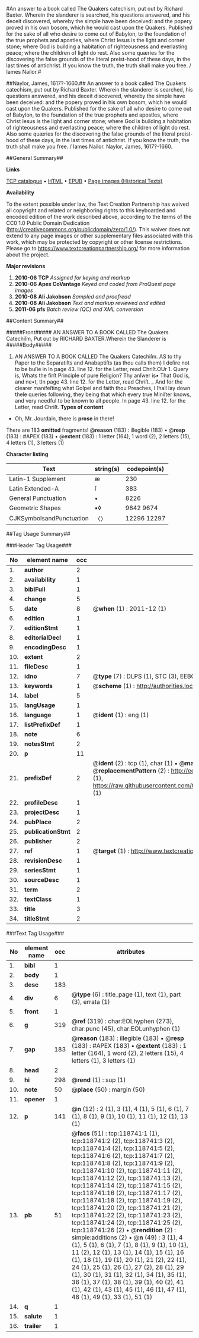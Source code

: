 #An answer to a book called The Quakers catechism, put out by Richard Baxter. Wherein the slanderer is searched, his questions answered, and his deceit discovered, whereby the simple have been deceived: and the popery proved in his own bosom, which he would cast upon the Quakers. Published for the sake of all who desire to come out of Babylon, to the foundation of the true prophets and apostles, where Christ Iesus is the light and corner stone; where God is building a habitation of righteousness and everlasting peace; where the children of light do rest. Also some quæries for the discovering the false grounds of the literal preist-hood of these days, in the last times of antichrist. If you know the truth, the truth shall make you free. / Iames Nailor.#

##Naylor, James, 1617?-1660.##
An answer to a book called The Quakers catechism, put out by Richard Baxter. Wherein the slanderer is searched, his questions answered, and his deceit discovered, whereby the simple have been deceived: and the popery proved in his own bosom, which he would cast upon the Quakers. Published for the sake of all who desire to come out of Babylon, to the foundation of the true prophets and apostles, where Christ Iesus is the light and corner stone; where God is building a habitation of righteousness and everlasting peace; where the children of light do rest. Also some quæries for the discovering the false grounds of the literal preist-hood of these days, in the last times of antichrist. If you know the truth, the truth shall make you free. / Iames Nailor.
Naylor, James, 1617?-1660.

##General Summary##

**Links**

[TCP catalogue](http://www.ota.ox.ac.uk/tcp/)  • 
[HTML](http://tei.it.ox.ac.uk/tcp/Texts-HTML/free/A89/A89824.html)  • 
[EPUB](http://tei.it.ox.ac.uk/tcp/Texts-EPUB/free/A89/A89824.epub) • 
[Page images (Historical Texts)](https://historicaltexts.jisc.ac.uk/eebo-99866466e)

**Availability**

To the extent possible under law, the Text Creation Partnership has waived all copyright and related or neighboring rights to this keyboarded and encoded edition of the work described above, according to the terms of the CC0 1.0 Public Domain Dedication (http://creativecommons.org/publicdomain/zero/1.0/). This waiver does not extend to any page images or other supplementary files associated with this work, which may be protected by copyright or other license restrictions. Please go to https://www.textcreationpartnership.org/ for more information about the project.

**Major revisions**

1. __2010-06__ __TCP__ *Assigned for keying and markup*
1. __2010-06__ __Apex CoVantage__ *Keyed and coded from ProQuest page images*
1. __2010-08__ __Ali Jakobson__ *Sampled and proofread*
1. __2010-08__ __Ali Jakobson__ *Text and markup reviewed and edited*
1. __2011-06__ __pfs__ *Batch review (QC) and XML conversion*

##Content Summary##

#####Front#####
AN ANSWER TO A BOOK CALLED The Quakers Catechiſm, Put out by RICHARD BAXTER.Wherein the Slanderer is
#####Body#####

1. AN ANSWER TO A BOOK CALLED The Quakers Catechiſm.
AS to thy Paper to the Separatiſts and Anabaptiſts (as thou calls them) I deſire not to be buſie in In page 43. line 12. for the Letter, read Chriſt.OUr 1. Query is, Whats the firſt Principle of pure Religion? Thy anſwer is▪ That God is, and ne•t, tIn page 43. line 12. for the Letter, read Chriſt.
    _ And for the clearer manifeſting what Goſpel and faith thou Preaches, I ſhall lay down theſe queries following, they being that which every true Miniſter knows, and very needful to be known to all people.
In page 43. line 12. for the Letter, read Chriſt.
**Types of content**

  * Oh, Mr. Jourdain, there is **prose** in there!

There are 183 **omitted** fragments! 
 @__reason__ (183) : illegible (183)  •  @__resp__ (183) : #APEX (183)  •  @__extent__ (183) : 1 letter (164), 1 word (2), 2 letters (15), 4 letters (1), 3 letters (1)

**Character listing**


|Text|string(s)|codepoint(s)|
|---|---|---|
|Latin-1 Supplement|æ|230|
|Latin Extended-A|ſ|383|
|General Punctuation|•|8226|
|Geometric Shapes|▪◊|9642 9674|
|CJKSymbolsandPunctuation|〈〉|12296 12297|

##Tag Usage Summary##

###Header Tag Usage###

|No|element name|occ|attributes|
|---|---|---|---|
|1.|__author__|2||
|2.|__availability__|1||
|3.|__biblFull__|1||
|4.|__change__|5||
|5.|__date__|8| @__when__ (1) : 2011-12 (1)|
|6.|__edition__|1||
|7.|__editionStmt__|1||
|8.|__editorialDecl__|1||
|9.|__encodingDesc__|1||
|10.|__extent__|2||
|11.|__fileDesc__|1||
|12.|__idno__|7| @__type__ (7) : DLPS (1), STC (3), EEBO-CITATION (1), PROQUEST (1), VID (1)|
|13.|__keywords__|1| @__scheme__ (1) : http://authorities.loc.gov/ (1)|
|14.|__label__|5||
|15.|__langUsage__|1||
|16.|__language__|1| @__ident__ (1) : eng (1)|
|17.|__listPrefixDef__|1||
|18.|__note__|6||
|19.|__notesStmt__|2||
|20.|__p__|11||
|21.|__prefixDef__|2| @__ident__ (2) : tcp (1), char (1)  •  @__matchPattern__ (2) : ([0-9\-]+):([0-9IVX]+) (1), (.+) (1)  •  @__replacementPattern__ (2) : http://eebo.chadwyck.com/downloadtiff?vid=$1&page=$2 (1), https://raw.githubusercontent.com/textcreationpartnership/Texts/master/tcpchars.xml#$1 (1)|
|22.|__profileDesc__|1||
|23.|__projectDesc__|1||
|24.|__pubPlace__|2||
|25.|__publicationStmt__|2||
|26.|__publisher__|2||
|27.|__ref__|1| @__target__ (1) : http://www.textcreationpartnership.org/docs/. (1)|
|28.|__revisionDesc__|1||
|29.|__seriesStmt__|1||
|30.|__sourceDesc__|1||
|31.|__term__|2||
|32.|__textClass__|1||
|33.|__title__|3||
|34.|__titleStmt__|2||


###Text Tag Usage###

|No|element name|occ|attributes|
|---|---|---|---|
|1.|__bibl__|1||
|2.|__body__|1||
|3.|__desc__|183||
|4.|__div__|6| @__type__ (6) : title_page (1), text (1), part (3), errata (1)|
|5.|__front__|1||
|6.|__g__|319| @__ref__ (319) : char:EOLhyphen (273), char:punc (45), char:EOLunhyphen (1)|
|7.|__gap__|183| @__reason__ (183) : illegible (183)  •  @__resp__ (183) : #APEX (183)  •  @__extent__ (183) : 1 letter (164), 1 word (2), 2 letters (15), 4 letters (1), 3 letters (1)|
|8.|__head__|2||
|9.|__hi__|298| @__rend__ (1) : sup (1)|
|10.|__note__|50| @__place__ (50) : margin (50)|
|11.|__opener__|1||
|12.|__p__|141| @__n__ (12) : 2 (1), 3 (1), 4 (1), 5 (1), 6 (1), 7 (1), 8 (1), 9 (1), 10 (1), 11 (1), 12 (1), 13 (1)|
|13.|__pb__|51| @__facs__ (51) : tcp:118741:1 (1), tcp:118741:2 (2), tcp:118741:3 (2), tcp:118741:4 (2), tcp:118741:5 (2), tcp:118741:6 (2), tcp:118741:7 (2), tcp:118741:8 (2), tcp:118741:9 (2), tcp:118741:10 (2), tcp:118741:11 (2), tcp:118741:12 (2), tcp:118741:13 (2), tcp:118741:14 (2), tcp:118741:15 (2), tcp:118741:16 (2), tcp:118741:17 (2), tcp:118741:18 (2), tcp:118741:19 (2), tcp:118741:20 (2), tcp:118741:21 (2), tcp:118741:22 (2), tcp:118741:23 (2), tcp:118741:24 (2), tcp:118741:25 (2), tcp:118741:26 (2)  •  @__rendition__ (2) : simple:additions (2)  •  @__n__ (49) : 3 (1), 4 (1), 5 (1), 6 (1), 7 (1), 8 (1), 9 (1), 10 (1), 11 (2), 12 (1), 13 (1), 14 (1), 15 (1), 16 (1), 18 (1), 19 (1), 20 (1), 21 (2), 22 (1), 24 (1), 25 (1), 26 (1), 27 (2), 28 (1), 29 (1), 30 (1), 31 (1), 32 (1), 34 (1), 35 (1), 36 (1), 37 (1), 38 (1), 39 (1), 40 (2), 41 (1), 42 (1), 43 (1), 45 (1), 46 (1), 47 (1), 48 (1), 49 (1), 33 (1), 51 (1)|
|14.|__q__|1||
|15.|__salute__|1||
|16.|__trailer__|1||
